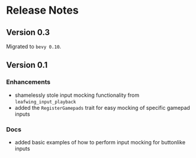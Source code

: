 # Release Notes

## Version 0.3

Migrated to `bevy 0.10`.

## Version 0.1

### Enhancements

- shamelessly stole input mocking functionality from `leafwing_input_playback`
- added the `RegisterGamepads` trait for easy mocking of specific gamepad inputs

### Docs

- added basic examples of how to perform input mocking for buttonlike inputs
